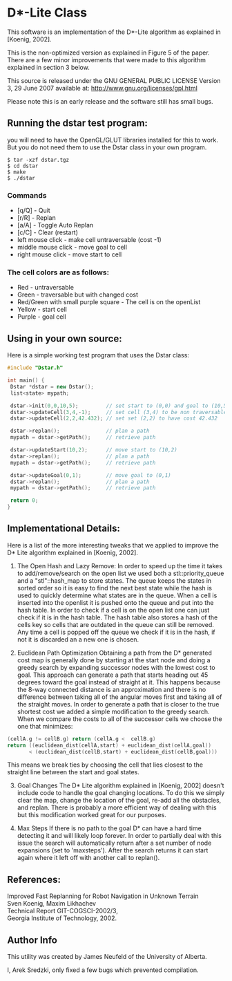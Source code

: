 # D*-Lite Class

This software is an implementation of the D*-Lite algorithm as explained in [Koenig, 2002].

This is the non-optimized version as explained in Figure 5 of the paper. There are a few minor improvements that were made to this algorithm explained in section 3 below.

This source is released under the GNU GENERAL PUBLIC LICENSE Version 3, 29 June 2007 available at: http://www.gnu.org/licenses/gpl.html

Please note this is an early release and the software still has small bugs.

## Running the dstar test program:
you will need to have the OpenGL/GLUT libraries installed for this to work. But you do not need them to use the Dstar class in your own program.
```
$ tar -xzf dstar.tgz
$ cd dstar
$ make
$ ./dstar
```

### Commands
* [q/Q] - Quit
* [r/R] - Replan
* [a/A] - Toggle Auto Replan
* [c/C] - Clear (restart)
* left mouse click - make cell untraversable (cost -1)
* middle mouse click - move goal to cell
* right mouse click - move start to cell

### The cell colors are as follows:
* Red - untraversable
* Green - traversable but with changed cost
* Red/Green with small purple square - The cell is on the openList
* Yellow - start cell
* Purple - goal cell

## Using in your own source:
Here is a simple working test program that uses the Dstar class:

```cpp
#include "Dstar.h"

int main() {
 Dstar *dstar = new Dstar();
 list<state> mypath;

 dstar->init(0,0,10,5);         // set start to (0,0) and goal to (10,5)
 dstar->updateCell(3,4,-1);     // set cell (3,4) to be non traversable
 dstar->updateCell(2,2,42.432); // set set (2,2) to have cost 42.432

 dstar->replan();               // plan a path
 mypath = dstar->getPath();     // retrieve path

 dstar->updateStart(10,2);      // move start to (10,2)
 dstar->replan();               // plan a path
 mypath = dstar->getPath();     // retrieve path

 dstar->updateGoal(0,1);        // move goal to (0,1)
 dstar->replan();               // plan a path
 mypath = dstar->getPath();     // retrieve path

 return 0;
}
```

## Implementational Details:
Here is a list of the more interesting tweaks that we applied to improve the D* Lite algorithm explained in [Koenig, 2002].

1. The Open Hash and Lazy Remove:
 In order to speed up the time it takes to add/remove/search on the open list we used both a stl::priority_queue and a "stl"::hash_map to store states. The queue keeps the states in sorted order so it is easy to find the next best state while the hash is used to quickly determine what states are in the queue. When a cell is inserted into the openlist it is pushed onto the queue and put into the hash table. In order to check if a cell is on the open list one can just check if it is in the hash table. The hash table also stores a hash of the cells key so cells that are outdated in the queue can still be removed. Any time a cell is popped off the queue we check if it is in the hash, if not it is discarded an a new one is chosen.

2. Euclidean Path Optimization
 Obtaining a path from the D* generated cost map is generally done by starting at the start node and doing a greedy search by expanding successor nodes with the lowest cost to  goal. This approach can generate a path that starts heading out 45 degrees toward the goal instead of straight at it. This happens because the 8-way connected distance is an approximation and there is no difference between taking all of the angular moves first and taking all of the straight moves. In order to generate a path that is closer to the true shortest cost we added a simple modification to the greedy search. When we compare the costs to all of the successor cells we choose the one that minimizes:
```cpp
(cellA.g != cellB.g) return (cellA.g <  cellB.g)
return ((euclidean_dist(cellA,start) + euclidean_dist(cellA,goal))
       < (euclidean_dist(cellB,start) + euclidean_dist(cellB,goal)))
```
This means we break ties by choosing the cell that lies closest to the straight line between the start and goal states.

3. Goal Changes
 The D* Lite algorithm explained in [Koenig, 2002] doesn't include code to handle the goal changing locations. To do this we simply clear the map, change the location of the goal, re-add all the obstacles, and replan. There is probably a more efficient way of dealing with this but this modification worked great for our purposes.

4. Max Steps
 If there is no path to the goal D* can have a hard time detecting it and will likely loop forever. In order to partially deal with this issue the search will automatically return after a set number of node expansions (set to 'maxsteps'). After the search returns it can start again where it left off with another call to replan().

## References:
Improved Fast Replanning for Robot Navigation in Unknown Terrain<br>
Sven Koenig, Maxim Likhachev<br>
Technical Report GIT-COGSCI-2002/3,<br>
Georgia Institute of Technology, 2002.

## Author Info
This utility was created by James Neufeld of the University of Alberta.

I, Arek Sredzki, only fixed a few bugs which prevented compilation.
